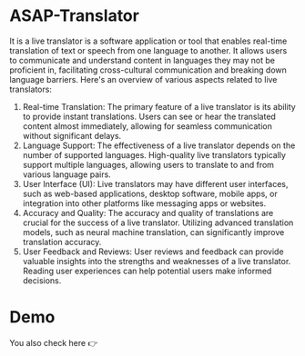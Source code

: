 # ASAP-Translator

It is a  live translator is a software application or tool that enables real-time translation of text or speech from one language to another. It allows users to communicate and understand content in languages they may not be proficient in, facilitating cross-cultural communication and breaking down language barriers. Here's an overview of various aspects related to live translators:

1. Real-time Translation: The primary feature of a live translator is its ability to provide instant translations. Users can see or hear the translated content almost immediately, allowing for seamless communication without significant delays.
2. Language Support: The effectiveness of a live translator depends on the number of supported languages. High-quality live translators typically support multiple languages, allowing users to translate to and from various language pairs.
3. User Interface (UI): Live translators may have different user interfaces, such as web-based applications, desktop software, mobile apps, or integration into other platforms like messaging apps or websites.
4. Accuracy and Quality: The accuracy and quality of translations are crucial for the success of a live translator. Utilizing advanced translation models, such as neural machine translation, can significantly improve translation accuracy.
5. User Feedback and Reviews: User reviews and feedback can provide valuable insights into the strengths and weaknesses of a live translator. Reading user experiences can help potential users make informed decisions.

# Demo
You also check here 👉 
